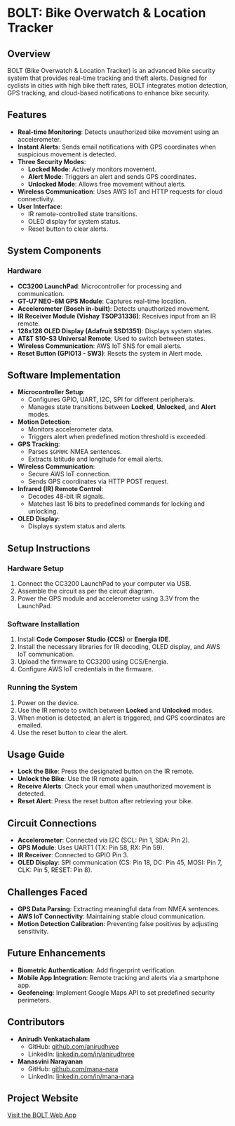# BOLT: Bike Overwatch & Location Tracker

## Overview
BOLT (Bike Overwatch & Location Tracker) is an advanced bike security system that provides real-time tracking and theft alerts. Designed for cyclists in cities with high bike theft rates, BOLT integrates motion detection, GPS tracking, and cloud-based notifications to enhance bike security.

## Features
- **Real-time Monitoring**: Detects unauthorized bike movement using an accelerometer.
- **Instant Alerts**: Sends email notifications with GPS coordinates when suspicious movement is detected.
- **Three Security Modes**:
  - **Locked Mode**: Actively monitors movement.
  - **Alert Mode**: Triggers an alert and sends GPS coordinates.
  - **Unlocked Mode**: Allows free movement without alerts.
- **Wireless Communication**: Uses AWS IoT and HTTP requests for cloud connectivity.
- **User Interface**:
  - IR remote-controlled state transitions.
  - OLED display for system status.
  - Reset button to clear alerts.

## System Components
### Hardware
- **CC3200 LaunchPad**: Microcontroller for processing and communication.
- **GT-U7 NEO-6M GPS Module**: Captures real-time location.
- **Accelerometer (Bosch in-built)**: Detects unauthorized movement.
- **IR Receiver Module (Vishay TSOP31336)**: Receives input from an IR remote.
- **128x128 OLED Display (Adafruit SSD1351)**: Displays system states.
- **AT&T S10-S3 Universal Remote**: Used to switch between states.
- **Wireless Communication**: AWS IoT SNS for email alerts.
- **Reset Button (GPIO13 - SW3)**: Resets the system in Alert mode.

## Software Implementation
- **Microcontroller Setup**:
  - Configures GPIO, UART, I2C, SPI for different peripherals.
  - Manages state transitions between **Locked**, **Unlocked**, and **Alert** modes.
- **Motion Detection**:
  - Monitors accelerometer data.
  - Triggers alert when predefined motion threshold is exceeded.
- **GPS Tracking**:
  - Parses `$GPRMC` NMEA sentences.
  - Extracts latitude and longitude for email alerts.
- **Wireless Communication**:
  - Secure AWS IoT connection.
  - Sends GPS coordinates via HTTP POST request.
- **Infrared (IR) Remote Control**:
  - Decodes 48-bit IR signals.
  - Matches last 16 bits to predefined commands for locking and unlocking.
- **OLED Display**:
  - Displays system status and alerts.



## Setup Instructions
### Hardware Setup
1. Connect the CC3200 LaunchPad to your computer via USB.
2. Assemble the circuit as per the circuit diagram.
3. Power the GPS module and accelerometer using 3.3V from the LaunchPad.

### Software Installation
1. Install **Code Composer Studio (CCS)** or **Energia IDE**.
2. Install the necessary libraries for IR decoding, OLED display, and AWS IoT communication.
3. Upload the firmware to CC3200 using CCS/Energia.
4. Configure AWS IoT credentials in the firmware.

### Running the System
1. Power on the device.
2. Use the IR remote to switch between **Locked** and **Unlocked** modes.
3. When motion is detected, an alert is triggered, and GPS coordinates are emailed.
4. Use the reset button to clear the alert.

## Usage Guide
- **Lock the Bike**: Press the designated button on the IR remote.
- **Unlock the Bike**: Use the IR remote again.
- **Receive Alerts**: Check your email when unauthorized movement is detected.
- **Reset Alert**: Press the reset button after retrieving your bike.

## Circuit Connections
- **Accelerometer**: Connected via I2C (SCL: Pin 1, SDA: Pin 2).
- **GPS Module**: Uses UART1 (TX: Pin 58, RX: Pin 59).
- **IR Receiver**: Connected to GPIO Pin 3.
- **OLED Display**: SPI communication (CS: Pin 18, DC: Pin 45, MOSI: Pin 7, CLK: Pin 5, RESET: Pin 8).

## Challenges Faced
- **GPS Data Parsing**: Extracting meaningful data from NMEA sentences.
- **AWS IoT Connectivity**: Maintaining stable cloud communication.
- **Motion Detection Calibration**: Preventing false positives by adjusting sensitivity.

## Future Enhancements
- **Biometric Authentication**: Add fingerprint verification.
- **Mobile App Integration**: Remote tracking and alerts via a smartphone app.
- **Geofencing**: Implement Google Maps API to set predefined security perimeters.

## Contributors
- **Anirudh Venkatachalam**  
  - GitHub: [github.com/anirudhvee](https://github.com/anirudhvee)  
  - LinkedIn: [linkedin.com/in/anirudhvee](https://linkedin.com/in/anirudhvee)  
- **Manasvini Narayanan**  
  - GitHub: [github.com/mana-nara](https://github.com/mana-nara)  
  - LinkedIn: [linkedin.com/in/mana-nara](https://www.linkedin.com/in/mana-nara/)  

## Project Website
[Visit the BOLT Web App](https://bolt-eec172.web.app/)




